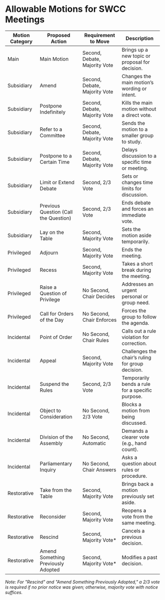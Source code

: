 # Allowable Motions for SWCC Meetings

| Motion Category             | Proposed Action                         | Requirement to Move           | Description                                           |
|-----------------------------|-----------------------------------------|-------------------------------|-------------------------------------------------------|
| Main                        | Main Motion                            | Second, Debate, Majority Vote | Brings up a new topic or proposal for decision.       |
| Subsidiary                  | Amend                                  | Second, Debate, Majority Vote | Changes the main motion’s wording or intent.          |
| Subsidiary                  | Postpone Indefinitely                  | Second, Debate, Majority Vote | Kills the main motion without a direct vote.          |
| Subsidiary                  | Refer to a Committee                   | Second, Debate, Majority Vote | Sends the motion to a smaller group to study.         |
| Subsidiary                  | Postpone to a Certain Time             | Second, Debate, Majority Vote | Delays discussion to a specific time or meeting.      |
| Subsidiary                  | Limit or Extend Debate                 | Second, 2/3 Vote              | Sets or changes time limits for discussion.           |
| Subsidiary                  | Previous Question (Call the Question)  | Second, 2/3 Vote              | Ends debate and forces an immediate vote.             |
| Subsidiary                  | Lay on the Table                       | Second, Majority Vote         | Sets the motion aside temporarily.                    |
| Privileged                  | Adjourn                                | Second, Majority Vote         | Ends the meeting.                                     |
| Privileged                  | Recess                                 | Second, Majority Vote         | Takes a short break during the meeting.               |
| Privileged                  | Raise a Question of Privilege          | No Second, Chair Decides      | Addresses an urgent personal or group need.           |
| Privileged                  | Call for Orders of the Day             | No Second, Chair Enforces     | Forces the group to follow the agenda.                |
| Incidental                  | Point of Order                         | No Second, Chair Rules        | Calls out a rule violation for correction.            |
| Incidental                  | Appeal                                 | Second, Majority Vote         | Challenges the chair’s ruling for group decision.     |
| Incidental                  | Suspend the Rules                      | Second, 2/3 Vote              | Temporarily bends a rule for a specific purpose.      |
| Incidental                  | Object to Consideration                | No Second, 2/3 Vote           | Blocks a motion from being discussed.                 |
| Incidental                  | Division of the Assembly               | No Second, Automatic          | Demands a clearer vote (e.g., hand count).            |
| Incidental                  | Parliamentary Inquiry                  | No Second, Chair Answers      | Asks a question about rules or procedure.             |
| Restorative                 | Take from the Table                    | Second, Majority Vote         | Brings back a motion previously set aside.            |
| Restorative                 | Reconsider                             | Second, Majority Vote         | Reopens a vote from the same meeting.                 |
| Restorative                 | Rescind                                | Second, Majority Vote*        | Cancels a previous decision.                          |
| Restorative                 | Amend Something Previously Adopted    | Second, Majority Vote*        | Modifies a past decision.                             |

*Note: For "Rescind" and "Amend Something Previously Adopted," a 2/3 vote is required if no prior notice was given; otherwise, majority vote with notice suffices.*
